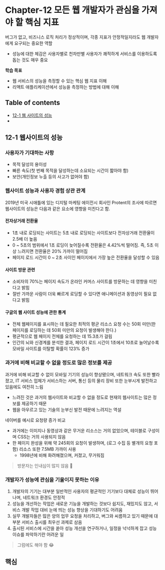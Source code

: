 # **Chapter-12 모든 웹 개발자가 관심을 가져야 할 핵심 지표**
버그가 없고, 비즈니스 로직 처리가 정상적이며, 각종 지표가 안정적일지라도 웹 개발자에게 요구되는 중요한 역할
- 성능에 대한 체감은 사용자별로 천차만별 사용자가 쾌적하게 서비스를 이용하도록 돕는 것도 매우 중요

**학습 목표**
- 웹 서비스의 성능을 측정할 수 있는 핵심 웹 지표 이해
- 리액트 애플리케이션에서 성능을 측정하는 방법에 대해 이해

## Table of contents
- [12-1 웹 사이트의 성능](#12-1-웹-사이트의-성능)
- 

## 12-1 웹사이트의 성능

### 사용자가 기대하는 사항
- 목적 달성의 용이성
- 빠른 속도(첫 번째 목적을 달성하는데 소요되는 시간이 짧아야 함)
- 보안(개인정보 누출 등의 사고가 없어야 함)

### 웹사이트 성능과 사용자 경험 상관 관계
2019년 미국 시애틀에 있는 디지털 마케팅 에이전시 회사인 Protent의 조사에 따르면 웹사이트의 성능은 다음과 같은 요소에 영향을 미친다고 함.

#### 전자상거래 전환율
- 1초 내로 로딩되는 사이트는 5초 내로 로딩되는 사이트보다 전자상거래 전환율이 2.5배 더 높음
- 0 ~ 5초의 범위에서 1초 로딩이 늦어질수록 전환율은 4.42%씩 떨어짐. 즉, 5초 이상 느려지면 전환율은 20% 가까이 떨어짐
- 페이지 로드 시간이 0 ~ 2초 사이인 페이지에서 가장 높은 전환율을 달성할 수 있음

#### 사이트 방문 관련
- 소비자의 70%는 페이지 속도가 온라인 커머스 사이트를 방문하는 데 영향을 미친다고 밝힘
- 절반 가까운 사람이 더욱 빠르게 로딩할 수 있다면 애니메이션과 동영상이 필요 없다고 밝힘


#### 구글의 웹 사이트 성능에 관한 통계
- 전체 웹페이지를 표시하는 데 필요한 최적의 평균 리소스 요청 수는 50회 미만(한 페이지를 로딩하는 데 50회 미만의 요청이 발생해야 한다.) 
- 평균적으로 웹 페이지 전체를 요청하는 데 15.3초가 걸림
- 인간의 뇌와 신경계를 분석한 결과, 페이지 로드 시간이 1초에서 10초로 늘어날수록 모바일 사이트를 이탈할 확률이 123% 증가

### 과거에 비해 비교할 수 없을 정도로 많은 정보를 제공
과거에 비해 비교할 수 없이 모바일 기기의 성능이 향상됐으며, 네트워크 속도 또한 빨라졌고, IT 서비스 업체가 서비스하는 서버, 통신 등의 물리 장비 또한 눈부시게 발전하고 있음에도 여전히 느림
- 느려진 것은 과거의 웹사이트와 비교할 수 없을 정도로 현재의 웹사이트는 많은 정보를 제공하기 때문 
- 웹을 아우르고 있는 기술의 눈부신 발전 때문에 느려지는 역설

네이버를 예시로 요청량 증가 비교
- 과거에는 이미지나 동영상과 같은 무거운 리소스는 거의 없었으며, 테이블로 구성이며 CSS는 거의 사용되지 않음
- 한 페이지 완성을 위해 약 245회의 요청이 발생하며, (로그 수집 등 별개의 요청 포함) 리소스 또한 7.5MB 가까이 사용
  - 1998년에 비해 화려해졌으며, 커졌고, 무거워짐

> 방문자는 인내심이 많지 않음 🥲

### 개발자가 성능에 관심을 기울이지 못하는 이유
1. 개발자의 기기는 대부분 일반적인 사용자의 평균적인 기기보다 대체로 성능이 뛰어나며, 네트워크 환경도 안정적
2. 성능을 개선하는 작업은 새로운 기능을 개발하는 것보다 쉽지도, 재밌지도 않고, 서비스 개발 작업 대비 눈에 띄는 성능 향상을 기대하기도 어려움
  1. 실무 개발자들은 많은 양의 업무 요청을 처리하고, 버그와 씨름하고 있기 때문에 대부분 서비스 출시를 최우선 과제로 삼음
  1. 출시된 서비스에 시간을 쏟아 성능 개선을 연구하거나, 일정을 넉넉하게 잡고 성능 이슈를 파악하기란 어려운 일

> 그럼에도 해야 함 😂

## 핵심 
